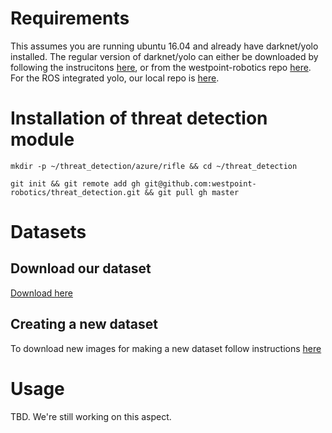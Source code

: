 # Requirements
This assumes you are running ubuntu 16.04 and already have darknet/yolo installed.  The regular version of darknet/yolo can either be downloaded by following the instrucitons [here](https://pjreddie.com/darknet/yolo/), or from the westpoint-robotics repo [here](https://github.com/westpoint-robotics/darknet-yolov3).  For the ROS integrated yolo, our local repo is [here](https://github.com/westpoint-robotics/darknet-yolov3-ros).

# Installation of threat detection module
	
	mkdir -p ~/threat_detection/azure/rifle && cd ~/threat_detection
	
	git init && git remote add gh git@github.com:westpoint-robotics/threat_detection.git && git pull gh master


# Datasets
## Download our dataset
[Download here](https://github.com/westpoint-robotics/threat_detection/tree/master/scripts)


## Creating a new dataset
To download new images for making a new dataset follow instructions [here](https://github.com/westpoint-robotics/threat_detection/tree/master/download_images)

# Usage
TBD.  We're still working on this aspect.